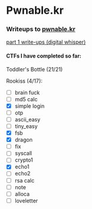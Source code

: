 # Pwnable.kr
### Writeups to [pwnable.kr](https://pwnable.kr) 


[part 1 write-ups (digital whisper)](https://digitalwhisper.co.il/files/Zines/0x9F/DW159-1-ToddlersBottle.pdf)

#### CTFs I have completed so far: 
Toddler's Bottle (21/21)

Rookiss (4/17):
- [ ] brain fuck
- [ ] md5 calc
- [x] simple login
- [ ] otp
- [ ] ascii_easy
- [ ] tiny_easy
- [x] fsb
- [x] dragon
- [ ] fix
- [ ] syscall
- [ ] crypto1
- [x] echo1
- [ ] echo2
- [ ] rsa calc
- [ ] note
- [ ] alloca
- [ ] loveletter
